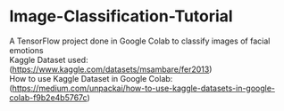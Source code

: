 # Image-Classification-Tutorial
A TensorFlow project done in Google Colab to classify images of facial emotions\
Kaggle Dataset used: (https://www.kaggle.com/datasets/msambare/fer2013)\
How to use Kaggle Dataset in Google Colab: (https://medium.com/unpackai/how-to-use-kaggle-datasets-in-google-colab-f9b2e4b5767c)
